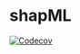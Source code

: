 # shapML

[![Codecov](https://codecov.io/gh/nredell/shapML.jl/branch/master/graph/badge.svg)](https://codecov.io/gh/nredell/shapML.jl)
